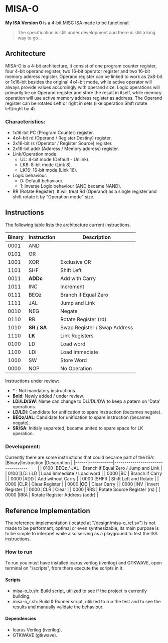 # MISA-O
**My ISA Version 0** is a 4-bit MISC ISA made to be functional.
>The specification is still under development and there is still a long way to go...

## Architecture
MISA-O is a 4-bit architecture, it consist of one program counter register, four 4-bit operand register, two 16-bit operator register and two 16-bit memory address register. Operand register can be linked to work as 2x8-bit or 1x16-bit besides the original 4x4-bit mode, while active operator will always provide values accordingly with operand size. Logic operations will primarily be on Operand register and store the result in itself, while memory operation will use active memory address register as address. The Operand register can be rotated Left or right in sets (like operation Shift rotate left/right by 4).

### Characteristics:
- 1x16-bit PC (Program Counter) register.
- 4x4-bit rd (Operand / Register Destiny) register.
- 2x16-bit rs (Operator / Register Source) register.
- 2x16-bit addr (Address / Memory address) register.
- Link/Operation mode:
  - UL: 4-bit mode (Default - Unlink).
  - LK8: 8-bit mode (Link 8).
  - LK16: 16-bit mode (Link 16).
- Logic behaviour:
  - 0: Default behaviour.
  - 1: Inverse Logic behaviour (AND became NAND).
- RR (Rotate Register): It will treat Rd (Operand) as a single register and shift rotate it by "Operation mode" size.

## Instructions
The following table lists the architecture current instructions.

|Binary|Instruction |Description                             |
|------|------------|----------------------------------------|
| 0001 |AND         |                                        |
| 0101 |OR          |                                        |
| 1001 |XOR         | Exclusive OR                           |
| 1101 |SHF         | Shift Left                             |
| 0011 |**ADDc**    | Add with Carry                         |
| 1011 |INC         | Increment                              |
| 0111 |BEQz        | Branch if Equal Zero                   |
| 1111 |JAL         | Jump and Link                          |
| 0010 |NEG         | Negate                                 |
| 0110 |RR          | Rotate Register (rd)                   |
| 1010 |**SR / SA** | Swap Register / Swap Address           |
| 1110 |**LK**      | Link Registers                         |
| 0100 |LD          | Load word                              |
| 1100 |LDi         | Load Immediate                         |
| 1000 |SW          | Store Word                             |
| 0000 |NOP         | No Operation                           |

Instructions under review:
- \* : Not mandatory instructions.
- **Bold**: Newly added / under review.
- **LDi/LD/SW**: Name can change to DLi/DL/DW to keep a patern on 'Data' operations.
- **LD/LDi**: Candidate for unification to spare instruction (becames negate).
- **BEQz/JAL**: Candidate for unification to spare instruction (becames negate).
- **SR/SA**: Initialy separeted, became united to spare space for LK operation.

### Development:
Currently there are some instructions that could became part of the ISA:
|Binary|Instruction |Description                             |
|------|------------|----------------------------------------|
| 0100 |BEQz / JAL  | Branch if Equal Zero / Jump and Link   |
| 0100 |LDi / LD    | Load Immediate / Load word             |
| 0000 |BC          | Branch if Carry                        |
| 0000 |ADD         | Add without Carry                      |
| 0000 |SHFR        | Shift Left and Rotate                  |
| 0000 |CLR         | Clear Register                         |
| 0000 |**CC**      | Clear Carry                            |
| 0000 |INV         | Invert Register                        |
| 0000 |CLR         | Clear                                  |
| 0000 |RRS         | Rotate Source Register (rs)            |
| 0000 |RRA         | Rotate Register Address (addr)         |

## Reference Implementation
The reference implementation (located at "/design/misa-o_ref.sv") is not made to be performant, optimal or even synthesizable; its main purpose is to be simple to interpret while also serving as a playground to test the ISA instructions.

### How to run
To run you must have installed icarus verilog (iverilog) and GTKWAVE, open terminal on "/scripts", from there execute the scripts in it.

#### Scripts
- misa-o_b.sh: Build script, utilized to see if the project is currently building.
- misa-o_r.sh: Build & Runner script, utilized to run the test and to see the results and manually validate the behaviour.

#### Dependencies
- Icarus Verilog (iverilog).
- GTKWAVE (gtkwave).
